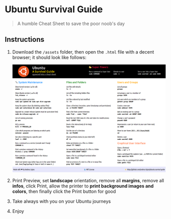 # Ubuntu Survival Guide

> A humble Cheat Sheet to save the poor noob's day

## Instructions

1. Download the `/assets` folder, then open the `.html` file with a decent browser; it should look like follows:

   ![Ubuntu-Survival-Guide.png](Sample.png)

2. Print Preview, set **landscape** orientation, remove all **margins**, remove all **infos**, click Print, allow the printer to **print background images and colors**, then finally click the Print button for good
3. Take always with you on your Ubuntu journeys
4. Enjoy
